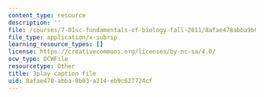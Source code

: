 ```yaml
---
content_type: resource
description: ''
file: /courses/7-01sc-fundamentals-of-biology-fall-2011/8afae478abba9b03a214eb9c627724cf_zLGHH9Rwvlw.srt
file_type: application/x-subrip
learning_resource_types: []
license: https://creativecommons.org/licenses/by-nc-sa/4.0/
ocw_type: OCWFile
resourcetype: Other
title: 3play caption file
uid: 8afae478-abba-9b03-a214-eb9c627724cf
---
```

